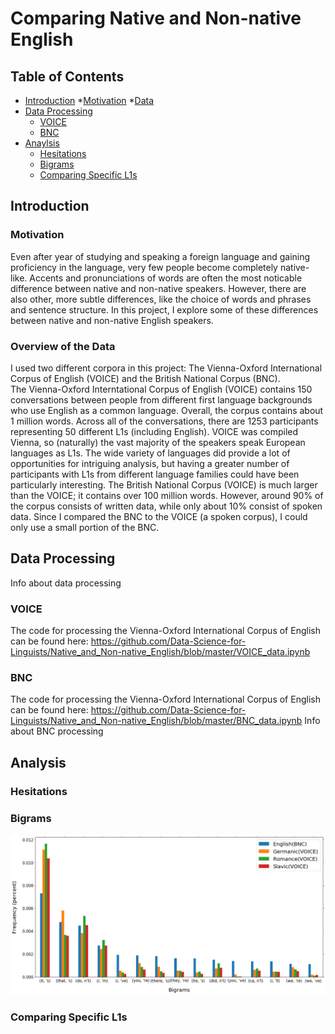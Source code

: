 # Comparing Native and Non-native English
## Table of Contents
* [Introduction](#introduction)
	*[Motivation](#motivation)
	*[Data](#overview-of-the-data)
* [Data Processing](#data-processing)
	* [VOICE](#voice)
	* [BNC](#bnc)
* [Anaylsis](#analysis)
	* [Hesitations](#hesitations)
	* [Bigrams](#bigrams)
	* [Comparing Specific L1s](#comparing-specific-l1s)

## Introduction
### Motivation
Even after year of studying and speaking a foreign language and gaining proficiency in the language, very few people become completely native-like. Accents and pronunciations of words are often the most noticable difference between native and non-native speakers. However, there are also other, more subtle differences, like the choice of words and phrases and sentence structure. In this project, I explore some of these differences between native and non-native English speakers.
### Overview of the Data
I used two different corpora in this project: The Vienna-Oxford International Corpus of English (VOICE) and the British National Corpus (BNC).  
The Vienna-Oxford Interntational Corpus of English (VOICE) contains 150 conversations between people from different first language backgrounds who use English as a common language. Overall, the corpus contains about 1 million words. Across all of the conversations, there are 1253 participants representing 50 different L1s (including English). VOICE was compiled Vienna, so (naturally) the vast majority of the speakers speak European languages as L1s. The wide variety of languages did provide a lot of opportunities for intriguing analysis, but having a greater number of participants with L1s from different language families could have been particularly interesting.
The British National Corpus (VOICE) is much larger than the VOICE; it contains over 100 million words. However, around 90% of the corpus consists of written data, while only about 10% consist of spoken data. Since I compared the BNC to the VOICE (a spoken corpus), I could only use a small portion of the BNC.

## Data Processing
Info about data processing

### VOICE
The code for processing the Vienna-Oxford International Corpus of English can be found here: https://github.com/Data-Science-for-Linguists/Native_and_Non-native_English/blob/master/VOICE_data.ipynb

### BNC
The code for processing the Vienna-Oxford International Corpus of English can be found here: https://github.com/Data-Science-for-Linguists/Native_and_Non-native_English/blob/master/BNC_data.ipynb
Info about BNC processing

## Analysis
### Hesitations
### Bigrams
![png](images/contraction_use.png)
### Comparing Specific L1s
